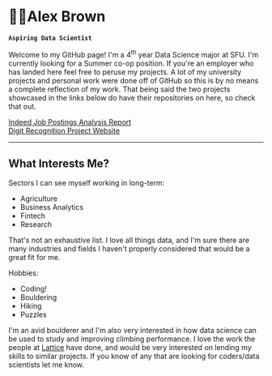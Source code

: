# 🧗‍♂️Alex Brown
**`Aspiring Data Scientist`**

Welcome to my GitHub page! I'm a 4<sup>th</sup> year Data Science major at SFU. I'm currently looking for a Summer co-op position. If you're an employer who has landed here feel free to peruse my projects. A lot of my university projects and personal work were done off of GitHub so this is by no means a complete reflection of my work. That being said the two projects showcased in the links below do have their repositories on here, so check that out.

[Indeed Job Postings Analysis Report](https://github.com/TastyBrownie/cmpt-353-final/blob/c5fc83fc1e40ec4186635fa06620f7b57cedd811/report/report.html) <br>
[Digit Recognition Project Website](https://mnist-digit-recognition-webapp.herokuapp.com/)

---

## What Interests Me?

Sectors I can see myself working in long-term:
  * Agriculture
  * Business Analytics
  * Fintech
  * Research
  
That's not an exhaustive list. I love all things data, and I'm sure there are many industries and fields I haven't properly considered that would be a great fit for me.

Hobbies:
  * Coding!
  * Bouldering
  * Hiking
  * Puzzles

I'm an avid boulderer and I'm also very interested in how data science can be used to study and improving climbing performance. I love the work the people at [Lattice](https://latticetraining.com/) have done, and would be very interested on lending my skills to similar projects. If you know of any that are looking for coders/data scientists let me know.




<!--
**TastyBrownie/TastyBrownie** is a ✨ _special_ ✨ repository because its `README.md` (this file) appears on your GitHub profile.

Here are some ideas to get you started:

- 🔭 I’m currently working on ...
- 🌱 I’m currently learning ...
- 👯 I’m looking to collaborate on ...
- 🤔 I’m looking for help with ...
- 💬 Ask me about ...
- 📫 How to reach me: ...
- 😄 Pronouns: ...
- ⚡ Fun fact: ...
-->
